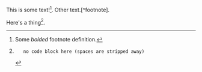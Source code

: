 This is some text![^1]. Other text.[^footnote].

Here's a thing[^other-note].

[^other-note]:       no code block here (spaces are stripped away)

[^1]: Some *bolded* footnote definition.